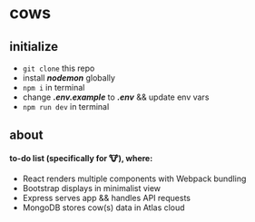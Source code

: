 # cows

## initialize

- `git clone` this repo
- install _**nodemon**_ globally
- `npm i` in terminal
- change _**.env.example**_ to _**.env**_ && update env vars
- `npm run dev` in terminal

## about

#### to-do list (specifically for 🐮), where:

- React renders multiple components with Webpack bundling
- Bootstrap displays in minimalist view
- Express serves app && handles API requests
- MongoDB stores cow(s) data in Atlas cloud
